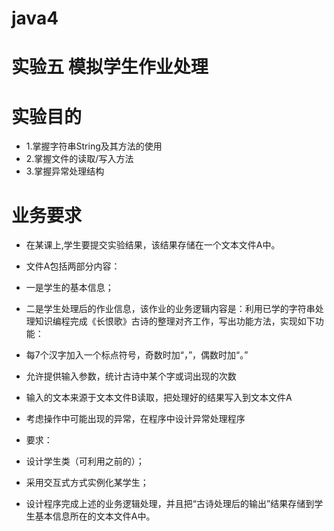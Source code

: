 # java4
# 实验五 模拟学生作业处理

# 实验目的
* 1.掌握字符串String及其方法的使用
* 2.掌握文件的读取/写入方法
* 3.掌握异常处理结构
# 业务要求
* 在某课上,学生要提交实验结果，该结果存储在一个文本文件A中。
* 文件A包括两部分内容：
* 一是学生的基本信息；
* 二是学生处理后的作业信息，该作业的业务逻辑内容是：利用已学的字符串处理知识编程完成《长恨歌》古诗的整理对齐工作，写出功能方法，实现如下功能：

* 每7个汉字加入一个标点符号，奇数时加“，”，偶数时加“。”
* 允许提供输入参数，统计古诗中某个字或词出现的次数
* 输入的文本来源于文本文件B读取，把处理好的结果写入到文本文件A
* 考虑操作中可能出现的异常，在程序中设计异常处理程序
* 要求：
* 设计学生类（可利用之前的）；
* 采用交互式方式实例化某学生；
* 设计程序完成上述的业务逻辑处理，并且把“古诗处理后的输出”结果存储到学生基本信息所在的文本文件A中。
